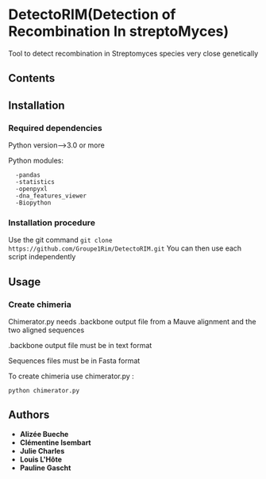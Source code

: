

  # DetectoRIM(Detection of Recombination In streptoMyces)

Tool to detect recombination in Streptomyces species very close genetically

## Contents

## Installation

### Required dependencies
      
Python version-->3.0 or more

Python modules:

      -pandas
      -statistics
      -openpyxl
      -dna_features_viewer
      -Biopython
      
      
### Installation procedure

Use the git command ``git clone https://github.com/Groupe1Rim/DetectoRIM.git``
You can then use each script independently

## Usage

### Create chimeria

Chimerator.py needs .backbone output file from a Mauve alignment and the two aligned sequences

.backbone output file must be in text format

Sequences files must be in Fasta format

To create chimeria use chimerator.py :

``python chimerator.py``








## Authors

* **Alizée Bueche** 
* **Clémentine Isembart** 
* **Julie Charles** 
* **Louis L'Hôte** 
* **Pauline Gascht**




    
     


